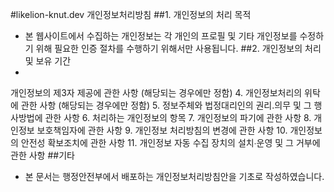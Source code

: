 #likelion-knut.dev 개인정보처리방침
##1. 개인정보의 처리 목적
* 본 웹사이트에서 수집하는 개인정보는 각 개인의 프로필 및 기타 개인정보를 수정하기 위해 필요한 인증 절차를 수행하기 위해서만 사용됩니다.
##2. 개인정보의 처리 및 보유 기간
* 

개인정보의 제3자 제공에 관한 사항
   (해당되는 경우에만 정함)
4. 개인정보처리의 위탁에 관한 사항
   (해당되는 경우에만 정함)
5. 정보주체와 법정대리인의 권리․의무 및 그 행사방법에 관한 사항
6. 처리하는 개인정보의 항목
7. 개인정보의 파기에 관한 사항
8. 개인정보 보호책임자에 관한 사항
9. 개인정보 처리방침의 변경에 관한 사항
10. 개인정보의 안전성 확보조치에 관한 사항
11. 개인정보 자동 수집 장치의 설치∙운영 및 그 거부에 관한 사항
##기타
* 본 문서는 행정안전부에서 배포하는 개인정보처리방침안을 기초로 작성하였습니다.